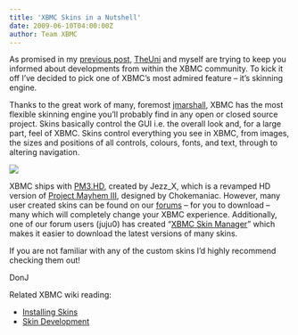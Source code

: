 ```yaml
---
title: 'XBMC Skins in a Nutshell'
date: 2009-06-10T04:00:00Z
author: Team XBMC
---
```

As promised in my [previous post](/xbmc-frontpages), [TheUni](/theuni) and myself are trying to keep you informed about developments from within the XBMC community. To kick it off I’ve decided to pick one of XBMC’s most admired feature – it’s skinning engine.

 Thanks to the great work of many, foremost [jmarshall](/jmarshall), XBMC has the most flexible skinning engine you’ll probably find in any open or closed source project. Skins basically control the GUI i.e. the overall look and, for a large part, feel of XBMC. Skins control everything you see in XBMC, from images, the sizes and positions of all controls, colours, fonts, and text, through to altering navigation.

 [![](/images/blog/MediaStream1.png)](https://www.seventech.org)

 XBMC ships with [PM3.HD](https://www.flickr.com/photos/29133065@N05/2876723351/), created by Jezz\_X, which is a revamped HD version of [Project Mayhem III](/article/media-flagging-support), designed by Chokemaniac. However, many user created skins can be found on our [forums](https://forum.kodi.tv/forumdisplay.php?fid=67) – for you to download – many which will completely change your XBMC experience. Additionally, one of our forum users (juju0) has created “[XBMC Skin Manager](https://forum.kodi.tv/showthread.php?tid=28000)” which makes it easier to download the latest versions of many skins.

 If you are not familiar with any of the custom skins I’d highly recommend checking them out!

 DonJ

 Related XBMC wiki reading:  
 - [Installing Skins](https://kodi.wiki/view/HOW-TO_install_and_switch_between_skins_in_XBMC)  
 - [Skin Development](https://kodi.wiki/view/Skinning_XBMC)

 